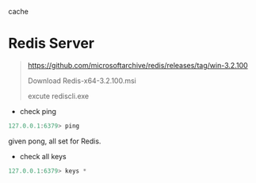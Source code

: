 cache



# Redis Server

> https://github.com/microsoftarchive/redis/releases/tag/win-3.2.100
> 
> Download Redis-x64-3.2.100.msi 
> 
> excute rediscli.exe     
> 

+ check ping 

```java
127.0.0.1:6379> ping
```

given pong, all set for Redis.     



+ check all keys 
```java
127.0.0.1:6379> keys *  
```
